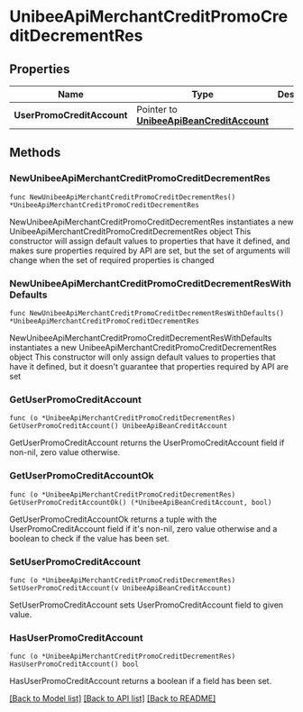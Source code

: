 # UnibeeApiMerchantCreditPromoCreditDecrementRes

## Properties

Name | Type | Description | Notes
------------ | ------------- | ------------- | -------------
**UserPromoCreditAccount** | Pointer to [**UnibeeApiBeanCreditAccount**](UnibeeApiBeanCreditAccount.md) |  | [optional] 

## Methods

### NewUnibeeApiMerchantCreditPromoCreditDecrementRes

`func NewUnibeeApiMerchantCreditPromoCreditDecrementRes() *UnibeeApiMerchantCreditPromoCreditDecrementRes`

NewUnibeeApiMerchantCreditPromoCreditDecrementRes instantiates a new UnibeeApiMerchantCreditPromoCreditDecrementRes object
This constructor will assign default values to properties that have it defined,
and makes sure properties required by API are set, but the set of arguments
will change when the set of required properties is changed

### NewUnibeeApiMerchantCreditPromoCreditDecrementResWithDefaults

`func NewUnibeeApiMerchantCreditPromoCreditDecrementResWithDefaults() *UnibeeApiMerchantCreditPromoCreditDecrementRes`

NewUnibeeApiMerchantCreditPromoCreditDecrementResWithDefaults instantiates a new UnibeeApiMerchantCreditPromoCreditDecrementRes object
This constructor will only assign default values to properties that have it defined,
but it doesn't guarantee that properties required by API are set

### GetUserPromoCreditAccount

`func (o *UnibeeApiMerchantCreditPromoCreditDecrementRes) GetUserPromoCreditAccount() UnibeeApiBeanCreditAccount`

GetUserPromoCreditAccount returns the UserPromoCreditAccount field if non-nil, zero value otherwise.

### GetUserPromoCreditAccountOk

`func (o *UnibeeApiMerchantCreditPromoCreditDecrementRes) GetUserPromoCreditAccountOk() (*UnibeeApiBeanCreditAccount, bool)`

GetUserPromoCreditAccountOk returns a tuple with the UserPromoCreditAccount field if it's non-nil, zero value otherwise
and a boolean to check if the value has been set.

### SetUserPromoCreditAccount

`func (o *UnibeeApiMerchantCreditPromoCreditDecrementRes) SetUserPromoCreditAccount(v UnibeeApiBeanCreditAccount)`

SetUserPromoCreditAccount sets UserPromoCreditAccount field to given value.

### HasUserPromoCreditAccount

`func (o *UnibeeApiMerchantCreditPromoCreditDecrementRes) HasUserPromoCreditAccount() bool`

HasUserPromoCreditAccount returns a boolean if a field has been set.


[[Back to Model list]](../README.md#documentation-for-models) [[Back to API list]](../README.md#documentation-for-api-endpoints) [[Back to README]](../README.md)


